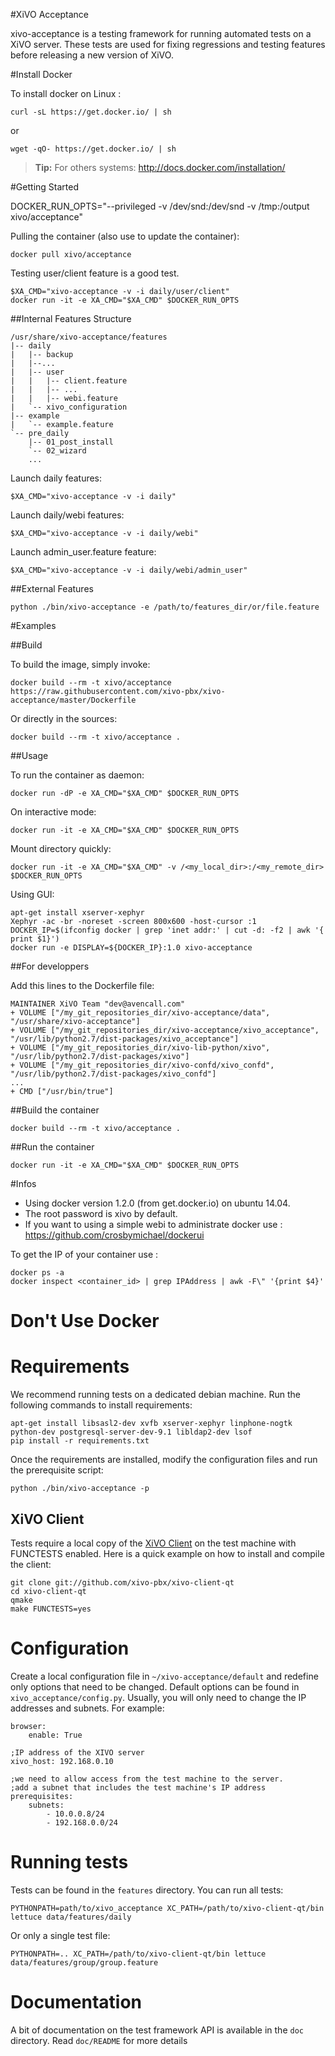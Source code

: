 #XiVO Acceptance

xivo-acceptance is a testing framework for running automated tests on a XiVO
server. These tests are used for fixing regressions and testing features before
releasing a new version of XiVO.


#Install Docker

To install docker on Linux :

	curl -sL https://get.docker.io/ | sh

 or

	wget -qO- https://get.docker.io/ | sh

> **Tip:** For others systems: http://docs.docker.com/installation/

#Getting Started

DOCKER_RUN_OPTS="--privileged -v /dev/snd:/dev/snd -v /tmp:/output xivo/acceptance"

Pulling the container (also use to update the container):

    docker pull xivo/acceptance

Testing user/client feature is a good test.
	
	$XA_CMD="xivo-acceptance -v -i daily/user/client"
    docker run -it -e XA_CMD="$XA_CMD" $DOCKER_RUN_OPTS


##Internal Features Structure

	/usr/share/xivo-acceptance/features
	|-- daily
	|   |-- backup
	|   |--...
	|   |-- user
	|   |   |-- client.feature
	|   |   |-- ...
	|   |   |-- webi.feature
	|   `-- xivo_configuration
	|-- example
	|   `-- example.feature
	`-- pre_daily
	    |-- 01_post_install
	    `-- 02_wizard
	    ...

Launch daily features:

	$XA_CMD="xivo-acceptance -v -i daily"

Launch daily/webi features:

	$XA_CMD="xivo-acceptance -v -i daily/webi"

Launch admin_user.feature feature:

	$XA_CMD="xivo-acceptance -v -i daily/webi/admin_user"

##External Features

    python ./bin/xivo-acceptance -e /path/to/features_dir/or/file.feature

#Examples

##Build

To build the image, simply invoke:

    docker build --rm -t xivo/acceptance https://raw.githubusercontent.com/xivo-pbx/xivo-acceptance/master/Dockerfile

Or directly in the sources:

    docker build --rm -t xivo/acceptance .

##Usage

To run the container as daemon:

    docker run -dP -e XA_CMD="$XA_CMD" $DOCKER_RUN_OPTS

On interactive mode:

    docker run -it -e XA_CMD="$XA_CMD" $DOCKER_RUN_OPTS

Mount directory quickly:

    docker run -it -e XA_CMD="$XA_CMD" -v /<my_local_dir>:/<my_remote_dir> $DOCKER_RUN_OPTS

Using GUI:

    apt-get install xserver-xephyr
    Xephyr -ac -br -noreset -screen 800x600 -host-cursor :1
    DOCKER_IP=$(ifconfig docker | grep 'inet addr:' | cut -d: -f2 | awk '{ print $1}')
    docker run -e DISPLAY=${DOCKER_IP}:1.0 xivo-acceptance

##For developpers

Add this lines to the Dockerfile file:

    MAINTAINER XiVO Team "dev@avencall.com"
    + VOLUME ["/my_git_repositories_dir/xivo-acceptance/data", "/usr/share/xivo-acceptance"]
    + VOLUME ["/my_git_repositories_dir/xivo-acceptance/xivo_acceptance", "/usr/lib/python2.7/dist-packages/xivo_acceptance"]
    + VOLUME ["/my_git_repositories_dir/xivo-lib-python/xivo", "/usr/lib/python2.7/dist-packages/xivo"]
    + VOLUME ["/my_git_repositories_dir/xivo-confd/xivo_confd", "/usr/lib/python2.7/dist-packages/xivo_confd"]
    ...
    + CMD ["/usr/bin/true"]

##Build the container

    docker build --rm -t xivo/acceptance .

##Run the container

    docker run -it -e XA_CMD="$XA_CMD" $DOCKER_RUN_OPTS

#Infos

- Using docker version 1.2.0 (from get.docker.io) on ubuntu 14.04.
- The root password is xivo by default.
- If you want to using a simple webi to administrate docker use : https://github.com/crosbymichael/dockerui

To get the IP of your container use :

    docker ps -a
    docker inspect <container_id> | grep IPAddress | awk -F\" '{print $4}'
    
    
# Don't Use Docker    


Requirements
============

We recommend running tests on a dedicated debian machine. Run the following
commands to install requirements:

    apt-get install libsasl2-dev xvfb xserver-xephyr linphone-nogtk python-dev postgresql-server-dev-9.1 libldap2-dev lsof
    pip install -r requirements.txt

Once the requirements are installed, modify the configuration files and run the prerequisite script:

    python ./bin/xivo-acceptance -p
    


XiVO Client
-----------

Tests require a local copy of the [XiVO Client](http://github.com/xivo-pbx/xivo-client-qt)
on the test machine with FUNCTESTS enabled. Here is a quick example on how to
install and compile the client:

    git clone git://github.com/xivo-pbx/xivo-client-qt
    cd xivo-client-qt
    qmake
    make FUNCTESTS=yes


Configuration
=============

Create a local configuration file in ```~/xivo-acceptance/default``` and
redefine only options that need to be changed. Default options can be found in
```xivo_acceptance/config.py```. Usually, you will only need to change the IP
addresses and subnets. For example:

    browser:
    	enable: True

    ;IP address of the XIVO server
    xivo_host: 192.168.0.10

    ;we need to allow access from the test machine to the server.
    ;add a subnet that includes the test machine's IP address
    prerequisites:
    	subnets: 
			- 10.0.0.8/24
			- 192.168.0.0/24


Running tests
=============

Tests can be found in the ```features``` directory. You can run all tests:

    PYTHONPATH=path/to/xivo_acceptance XC_PATH=/path/to/xivo-client-qt/bin lettuce data/features/daily

Or only a single test file:

    PYTHONPATH=.. XC_PATH=/path/to/xivo-client-qt/bin lettuce data/features/group/group.feature


Documentation
=============

A bit of documentation on the test framework API is available in the ```doc```
directory.  Read ```doc/README``` for more details
